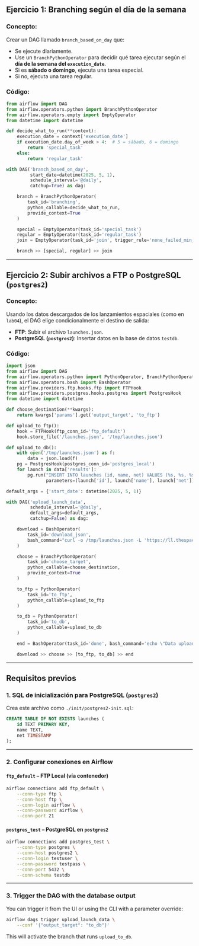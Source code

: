 ## **Ejercicio 1: Branching según el día de la semana**

### Concepto:

Crear un DAG llamado `branch_based_on_day` que:

* Se ejecute diariamente.
* Use un `BranchPythonOperator` para decidir qué tarea ejecutar según el **día de la semana del `execution_date`**.
* Si es **sábado o domingo**, ejecuta una tarea especial.
* Si no, ejecuta una tarea regular.

### Código:

```python
from airflow import DAG
from airflow.operators.python import BranchPythonOperator
from airflow.operators.empty import EmptyOperator
from datetime import datetime

def decide_what_to_run(**context):
    execution_date = context['execution_date']
    if execution_date.day_of_week > 4:  # 5 = sábado, 6 = domingo
        return 'special_task'
    else:
        return 'regular_task'

with DAG('branch_based_on_day',
         start_date=datetime(2025, 5, 1),
         schedule_interval='@daily',
         catchup=True) as dag:

    branch = BranchPythonOperator(
        task_id='branching',
        python_callable=decide_what_to_run,
        provide_context=True
    )

    special = EmptyOperator(task_id='special_task')
    regular = EmptyOperator(task_id='regular_task')
    join = EmptyOperator(task_id='join', trigger_rule='none_failed_min_one_success')

    branch >> [special, regular] >> join
```

---

## **Ejercicio 2: Subir archivos a FTP o PostgreSQL (`postgres2`)**

### Concepto:

Usando los datos descargados de los lanzamientos espaciales (como en `lab04`), el DAG elige condicionalmente el destino de salida:

* **FTP**: Subir el archivo `launches.json`.
* **PostgreSQL (`postgres2`)**: Insertar datos en la base de datos `testdb`.

### Código:

```python
import json
from airflow import DAG
from airflow.operators.python import PythonOperator, BranchPythonOperator
from airflow.operators.bash import BashOperator
from airflow.providers.ftp.hooks.ftp import FTPHook
from airflow.providers.postgres.hooks.postgres import PostgresHook
from datetime import datetime

def choose_destination(**kwargs):
    return kwargs['params'].get('output_target', 'to_ftp')

def upload_to_ftp():
    hook = FTPHook(ftp_conn_id='ftp_default')
    hook.store_file('/launches.json', '/tmp/launches.json')

def upload_to_db():
    with open('/tmp/launches.json') as f:
        data = json.load(f)
    pg = PostgresHook(postgres_conn_id='postgres_local')
    for launch in data['results']:
        pg.run("INSERT INTO launches (id, name, net) VALUES (%s, %s, %s)",
               parameters=(launch['id'], launch['name'], launch['net']))

default_args = {'start_date': datetime(2025, 5, 1)}

with DAG('upload_launch_data',
         schedule_interval='@daily',
         default_args=default_args,
         catchup=False) as dag:

    download = BashOperator(
        task_id='download_json',
        bash_command="curl -o /tmp/launches.json -L 'https://ll.thespacedevs.com/2.0.0/launch/upcoming'"
    )

    choose = BranchPythonOperator(
        task_id='choose_target',
        python_callable=choose_destination,
        provide_context=True
    )

    to_ftp = PythonOperator(
        task_id='to_ftp',
        python_callable=upload_to_ftp
    )

    to_db = PythonOperator(
        task_id='to_db',
        python_callable=upload_to_db
    )

    end = BashOperator(task_id='done', bash_command='echo \"Data uploaded.\"')

    download >> choose >> [to_ftp, to_db] >> end
```

---

## **Requisitos previos**

### 1. SQL de inicialización para PostgreSQL (`postgres2`)

Crea este archivo como `./init/postgres2-init.sql`:

```sql
CREATE TABLE IF NOT EXISTS launches (
    id TEXT PRIMARY KEY,
    name TEXT,
    net TIMESTAMP
);
```

---

### 2. Configurar conexiones en Airflow

####  `ftp_default` – FTP Local (vía contenedor)

```bash
airflow connections add ftp_default \
    --conn-type ftp \
    --conn-host ftp \
    --conn-login airflow \
    --conn-password airflow \
    --conn-port 21
```

####  `postgres_test` – PostgreSQL en `postgres2`

```bash
airflow connections add postgres_test \
    --conn-type postgres \
    --conn-host postgres2 \
    --conn-login testuser \
    --conn-password testpass \
    --conn-port 5432 \
    --conn-schema testdb
```
 
---

### 3. Trigger the DAG with the database output

You can trigger it from the UI or using the CLI with a parameter override:

```bash
airflow dags trigger upload_launch_data \
    --conf '{"output_target": "to_db"}'
```

This will activate the branch that runs `upload_to_db`.
